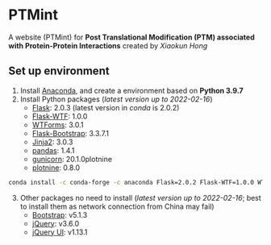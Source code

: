 # PTMint
A website (PTMint) for **Post Translational Modification (PTM) associated with Protein-Protein Interactions** created by *Xiaokun Hong*

## Set up environment

1. Install [Anaconda](https://www.anaconda.com/), and create a environment based on **Python 3.9.7**
2. Install Python packages (*latest version up to 2022-02-16*)
   * [Flask](https://palletsprojects.com/p/flask/): 2.0.3 (latest version in *conda* is 2.0.2)
   * [Flask-WTF](https://flask-wtf.readthedocs.io/en/1.0.x/): 1.0.0
   * [WTForms](https://wtforms.readthedocs.io/en/3.0.x/): 3.0.1
   * [Flask-Bootstrap](https://pythonhosted.org/Flask-Bootstrap/): 3.3.7.1
   * [Jinja2](https://palletsprojects.com/p/jinja/): 3.0.3
   * [pandas](https://pandas.pydata.org/): 1.4.1
   * [gunicorn](https://gunicorn.org/): 20.1.0plotnine
   * [plotnine](https://github.com/has2k1/plotnine.git): 0.8.0

```bash
conda install -c conda-forge -c anaconda Flask=2.0.2 Flask-WTF=1.0.0 WTForms=3.0.1 Flask-Bootstrap=3.3.7.1 Jinja2=3.0.3 pandas=1.4.1 gunicorn=20.1.0 plotnine=0.8.0
```

3. Other packages no need to install (*latest version up to 2022-02-16*; best to install them as network connection from China may fail)
   * [Bootstrap](https://getbootstrap.com/): v5.1.3
   * [jQuery](https://jquery.com/): v3.6.0
   * [jQuery UI](https://jqueryui.com/): v1.13.1
